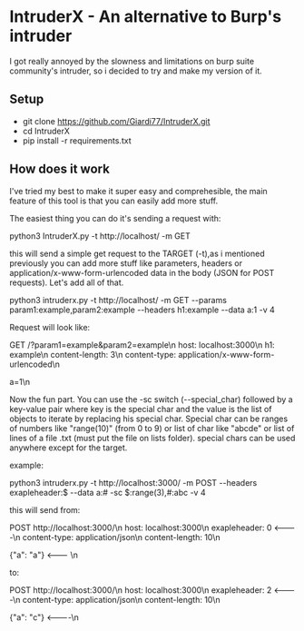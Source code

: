 # IntruderX - An alternative to Burp's intruder

I got really annoyed by the slowness and limitations on burp suite community's intruder, so i decided to try and make my version of it.

## Setup

- git clone https://github.com/Giardi77/IntruderX.git
- cd IntruderX
- pip install -r requirements.txt

## How does it work

I've tried my best to make it super easy and comprehesible, the main feature of this tool is that you can easily add more stuff.

The easiest thing you can do it's sending a request with: 

python3 IntruderX.py -t http://localhost/ -m GET

this will send a simple get request to the TARGET (-t),as i mentioned previously you can add more stuff like parameters, headers or application/x-www-form-urlencoded data in the body (JSON for POST requests).
Let's add all of that.

python3 intruderx.py -t http://localhost/ -m GET --params param1:example,param2:example --headers h1:example --data a:1 -v 4

Request will look like:

GET /?param1=example&param2=example\n
host: localhost:3000\n
h1: example\n
content-length: 3\n
content-type: application/x-www-form-urlencoded\n

a=1\n

Now the fun part.
You can use the -sc switch (--special_char) followed by a key-value pair where key is the special char and the value is the list of objects to iterate by replacing his special char.
Special char can be ranges of numbers like "range(10)" (from 0 to 9) or list of char like "abcde" or list of lines of a file .txt (must put the file on lists folder).
special chars can be used anywhere except for the target.

example:

python3 intruderx.py -t http://localhost:3000/ -m POST --headers exapleheader:$ --data a:# -sc $:range(3),#:abc -v 4

this will send from: 

POST http://localhost:3000/\n
host: localhost:3000\n
exapleheader: 0       <----\n
content-type: application/json\n
content-length: 10\n

{"a": "a"}  <--- \n


to:


POST http://localhost:3000/\n
host: localhost:3000\n
exapleheader: 2       <----\n
content-type: application/json\n
content-length: 10\n

{"a": "c"}     <----\n
